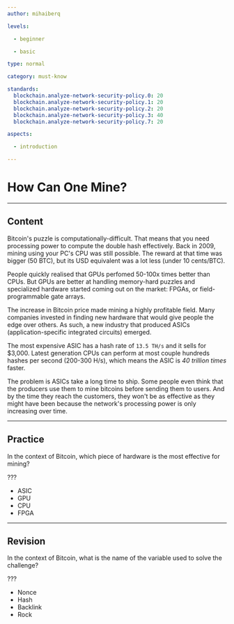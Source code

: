 ```yaml
---
author: mihaiberq

levels:

  - beginner

  - basic

type: normal

category: must-know

standards:
  blockchain.analyze-network-security-policy.0: 20
  blockchain.analyze-network-security-policy.1: 20
  blockchain.analyze-network-security-policy.2: 20
  blockchain.analyze-network-security-policy.3: 40
  blockchain.analyze-network-security-policy.7: 20

aspects:

  - introduction

---
```

# How Can One Mine?

---
## Content

Bitcoin's puzzle is computationally-difficult. That means that you need processing power to compute the double hash effectively. Back in 2009, mining using your PC's CPU was still possible. The reward at that time was bigger (50 BTC), but its USD equivalent was a lot less (under 10 cents/BTC).

People quickly realised that GPUs perfomed 50-100x times better than CPUs. But GPUs are better at handling memory-hard puzzles and specialized hardware started coming out on the market: FPGAs, or field-programmable gate arrays.

The increase in Bitcoin price made mining a highly profitable field. Many companies invested in finding new hardware that would give people the edge over others. As such, a new industry that produced ASICs (application-specific integrated circuits) emerged.

The most expensive ASIC has a hash rate of `13.5 TH/s` and it sells for $3,000. Latest generation CPUs can perform at most couple hundreds hashes per second (200-300 H/s), which means the ASIC is *40 trillion times* faster.

The problem is ASICs take a long time to ship. Some people even think that the producers use them to mine bitcoins before sending them to users. And by the time they reach the customers, they won't be as effective as they might have been because the network's processing power is only increasing over time.

---
## Practice

In the context of Bitcoin, which piece of hardware is the most effective for mining?

???

* ASIC
* GPU
* CPU
* FPGA

---
## Revision

In the context of Bitcoin, what is the name of the variable used to solve the challenge?

???

* Nonce
* Hash
* Backlink
* Rock

